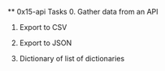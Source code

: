 ** 0x15-api
Tasks
0. Gather data from an API

1. Export to CSV

2. Export to JSON

3. Dictionary of list of dictionaries


